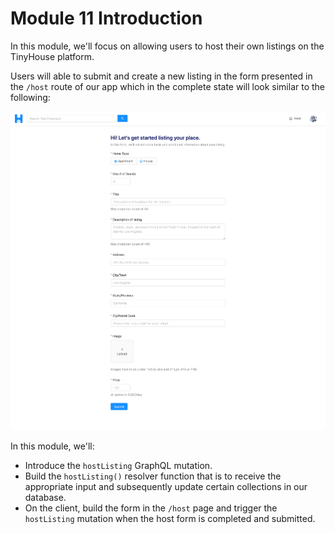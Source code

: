 # Module 11 Introduction

In this module, we'll focus on allowing users to host their own listings on the TinyHouse platform.

Users will able to submit and create a new listing in the form presented in the `/host` route of our app which in the complete state will look similar to the following:

![](public/assets/host-page.png)

In this module, we'll:

-   Introduce the `hostListing` GraphQL mutation.
-   Build the `hostListing()` resolver function that is to receive the appropriate input and subsequently update certain collections in our database.
-   On the client, build the form in the `/host` page and trigger the `hostListing` mutation when the host form is completed and submitted.
